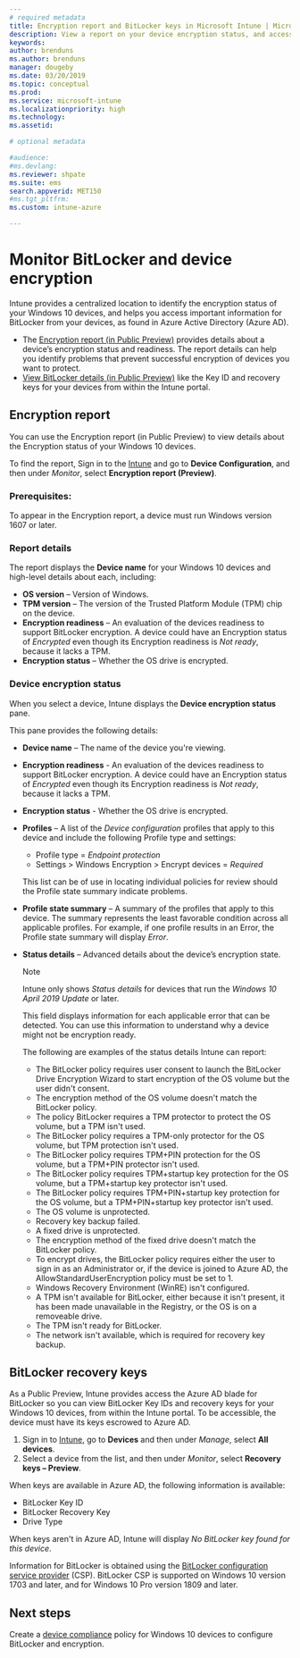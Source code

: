 ```yaml
---
# required metadata
title: Encryption report and BitLocker keys in Microsoft Intune | Microsoft Intune
description: View a report on your device encryption status, and access BitLocker recovery keys from within the Microsoft Intune portal.
keywords:
author: brenduns
ms.author: brenduns
manager: dougeby
ms.date: 03/20/2019
ms.topic: conceptual
ms.prod:
ms.service: microsoft-intune
ms.localizationpriority: high
ms.technology:
ms.assetid:  

# optional metadata

#audience:
#ms.devlang:
ms.reviewer: shpate
ms.suite: ems
search.appverid: MET150
#ms.tgt_pltfrm:
ms.custom: intune-azure

---
```


# Monitor BitLocker and device encryption  
Intune provides a centralized location to identify the encryption status of your Windows 10 devices, and helps you access important information for BitLocker from your devices, as found in Azure Active Directory (Azure AD).  

- The [Encryption report (in Public Preview)](#encryption-report) provides details about a device’s encryption status and readiness. The report details can help you identify problems that prevent successful encryption of devices you want to protect.  
- [View BitLocker details (in Public Preview)](#bitlocker-recovery-keys) like the Key ID and recovery keys for your devices from within the Intune portal.  

## Encryption report
You can use the Encryption report (in Public Preview) to view details about the Encryption status of your Windows 10 devices.  

To find the report, Sign in to the [Intune](https://aka.ms/intuneportal) and go to **Device Configuration**, and then under *Monitor*, select **Encryption report (Preview)**.  

### Prerequisites:
To appear in the Encryption report, a device must run Windows version 1607 or later.  

### Report details
The report displays the **Device name** for your Windows 10 devices and high-level details about each, including:  
- **OS version** – Version of Windows.  
- **TPM version** – The version of the Trusted Platform Module (TPM) chip on the device.  
- **Encryption readiness** – An evaluation of the devices readiness to support BitLocker encryption. A device could have an Encryption status of *Encrypted* even though its Encryption readiness is *Not ready*, because it lacks a TPM.  
- **Encryption status** – Whether the OS drive is encrypted.  


### Device encryption status
When you select a device, Intune displays the **Device encryption status** pane.

This pane provides the following details:  
- **Device name** – The name of the device you're viewing.  
- **Encryption readiness** - An evaluation of the devices readiness to support BitLocker encryption. A device could have an Encryption status of *Encrypted* even though its Encryption readiness is *Not ready*, because it lacks a TPM.  
- **Encryption status** - Whether the OS drive is encrypted.  
- **Profiles** – A list of the *Device configuration* profiles that apply to this device and include the following Profile type and settings:  
    - Profile type = *Endpoint protection*  
    - Settings > Windows Encryption > Encrypt devices = *Required*  

  This list can be of use in locating individual policies for review should the Profile state summary indicate problems.  

- **Profile state summary** – A summary of the profiles that apply to this device. The summary represents the least favorable condition across all applicable profiles. For example, if one profile results in an Error, the Profile state summary will display *Error*.  
- **Status details** – Advanced details about the device’s encryption state. 
  > [!NOTE]  
  > Intune only shows *Status details* for devices that run the *Windows 10 April 2019 Update* or later.
  
  This field displays information for each applicable error that can be detected. You can use this information to understand why a device might not be encryption ready.  

  The following are examples of the status details Intune can report:  

   - The BitLocker policy requires user consent to launch the BitLocker Drive Encryption Wizard to start encryption of the OS volume but the user didn't consent.  
   - The encryption method of the OS volume doesn't match the BitLocker policy.  
   - The policy BitLocker requires a TPM protector to protect the OS volume, but a TPM isn't used.  
   - The BitLocker policy requires a TPM-only protector for the OS volume, but TPM protection isn't used.  
   - The BitLocker policy requires TPM+PIN protection for the OS volume, but a TPM+PIN protector isn't used.  
   - The BitLocker policy requires TPM+startup key protection for the OS volume, but a TPM+startup key protector isn't used.  
   - The BitLocker policy requires TPM+PIN+startup key protection for the OS volume, but a TPM+PIN+startup key protector isn't used.  
   - The OS volume is unprotected.  
   - Recovery key backup failed.  
   - A fixed drive is unprotected.  
   - The encryption method of the fixed drive doesn't match the BitLocker policy.  
   - To encrypt drives, the BitLocker policy requires either the user to sign in as an Administrator or, if the device is joined to Azure AD, the AllowStandardUserEncryption policy must be set to 1.  
   - Windows Recovery Environment (WinRE) isn't configured.  
   - A TPM isn't available for BitLocker, either because it isn't present, it has been made unavailable in the Registry, or the OS is on a removeable  drive.  
   - The TPM isn't ready for BitLocker.  
   - The network isn't available, which is required for recovery key backup.  

## BitLocker recovery keys
As a Public Preview, Intune provides access the Azure AD blade for BitLocker so you can view BitLocker Key IDs and recovery keys for your Windows 10 devices, from within the Intune portal.  To be accessible, the device must have its keys escrowed to Azure AD. 
1. Sign in to [Intune](https://aka.ms/intuneportal), go to **Devices** and then under *Manage*, select **All devices**.
2. Select a device from the list, and then under *Monitor*, select **Recovery keys – Preview**.  
  
When keys are available in Azure AD, the following information is available:
- BitLocker Key ID
- BitLocker Recovery Key
- Drive Type  

When keys aren't in Azure AD, Intune will display *No BitLocker key found for this device*.  

Information for BitLocker is obtained using the [BitLocker configuration service provider](https://docs.microsoft.com/windows/client-management/mdm/bitlocker-csp) (CSP). BitLocker CSP is supported on Windows 10 version 1703 and later, and for Windows 10 Pro version 1809 and later. 

## Next steps
Create a [device compliance](compliance-policy-create-windows.md) policy for Windows 10 devices to configure BitLocker and encryption.
